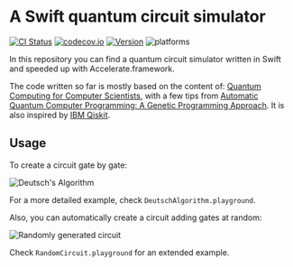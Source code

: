 # A Swift quantum circuit simulator

[![CI Status](https://travis-ci.org/indisoluble/SwiftQuantumComputing.svg)](https://travis-ci.org/indisoluble/SwiftQuantumComputing)
[![codecov.io](https://codecov.io/github/indisoluble/SwiftQuantumComputing/coverage.svg)](https://codecov.io/github/indisoluble/SwiftQuantumComputing)
[![Version](https://img.shields.io/cocoapods/v/SwiftQuantumComputing.svg)](http://cocoapods.org/pods/SwiftQuantumComputing)
![platforms](https://img.shields.io/badge/platform-iOS%20%7C%20macOS-lightgrey.svg)

In this repository you can find a quantum circuit simulator written in Swift and speeded up with Accelerate.framework.

The code written so far is mostly based on the content of: [Quantum Computing for Computer Scientists](https://www.amazon.com/Quantum-Computing-Computer-Scientists-Yanofsky/dp/0521879965), with a few tips from [Automatic Quantum Computer Programming: A Genetic Programming Approach](https://www.amazon.com/Automatic-Quantum-Computer-Programming-Approach/dp/038736496X). It is also inspired by [IBM Qiskit](https://github.com/Qiskit/qiskit-terra).

## Usage

To create a circuit gate by gate:

![Deutsch's Algorithm](https://raw.githubusercontent.com/indisoluble/SwiftQuantumComputing/master/Images/DeutschAlgorithm.jpg)

For a more detailed example, check `DeutschAlgorithm.playground`.

Also, you can automatically create a circuit adding gates at random:

![Randomly generated circuit](https://raw.githubusercontent.com/indisoluble/SwiftQuantumComputing/master/Images/RandomCircuit.jpg)

Check `RandomCircuit.playground` for an extended example.
